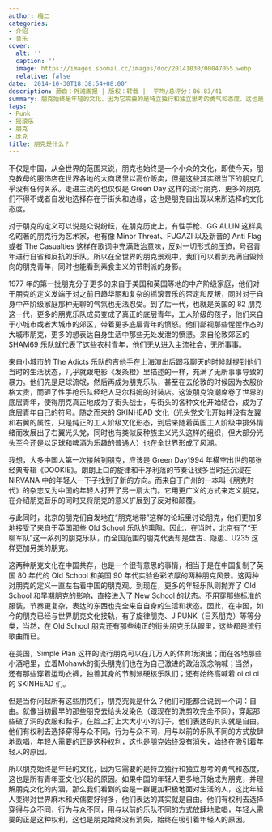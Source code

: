 ```yaml
---
author: 梅二
categories:
- 介绍
- 音乐
cover:
  alt: ''
  caption: ''
  image: https://images.soomal.cc/images/doc/20141030/00047055.webp
  relative: false
date: '2014-10-30T18:38:54+08:00'
description: 源自：外滩画报 | 版权：转载 |  平均/总评分：06.83/41
summary: 朋克始终是年轻的文化，因为它需要的是特立独行和独立思考的勇气和态度，这也是所有青年亚文化兴起的原因。如果中国的年轻人更多地开始成为朋克，并理解朋克文化的内涵，那么我们看到的会是一群更加积极地面对生活的人，这比年轻人变得对世界麻木和犬儒要好得多，他们表达的其实就是自由……
tags:
- Punk
- 摇滚乐
- 朋克
- 庞克
title: 朋克是什么？
---
```


不仅是中国，从全世界的范围来说，朋克也始终是一个小众的文化，即使今天，朋克教母的服饰店在世界各地的大商场里以高价贩卖，但是这些其实跟当下的朋克几乎没有任何关系。走进主流的也仅仅是 Green Day 这样的流行朋克，更多的朋克们不得不或者自发地选择存在于街头和边缘，这也是朋克自出现以来所选择的文化态度。

对于朋克的定义可以说是众说纷纭，在朋克历史上，有性手枪、GG ALLIN 这样臭名昭著的朋克行为艺术家，也有像 Minor Threat、FUGAZI 以及新晋的 Anti Flag 或者 The Casualties 这样在歌词中充满政治意味，反对一切形式的压迫，号召青年进行自省和反抗的乐队。所以在全世界的朋克景观中，我们可以看到充满自毁倾向的朋克青年，同时也能看到素食主义的节制派的身影。

1977 年的第一批朋克分子更多的来自于美国和英国等地的中产阶级家庭，他们对于朋克的定义发端于对之前日趋华丽和复杂的摇滚音乐的否定和反叛，同时对于自身中产阶级家庭那种无聊的气氛也无法忍受。到了后一代，也就是英国的 82 朋克这一代，更多的朋克乐队成员变成了真正的底层青年，工人阶级的孩子，他们来自于小城市或者大城市的郊区，带着更多底层青年的愤怒。他们鄙视那些惺惺作态的大城市朋克，更多的想表达自身生活中那些无处发泄的愤懑。来自伦敦郊区的 SHAM69 乐队就代表了这些农村青年，他们无从进入主流社会，无所事事。

来自小城市的 The Adicts 乐队的吉他手在上海演出后跟我聊天的时候就提到他们当时的生活状态，几乎就跟电影《发条橙》里描述的一样，充满了无所事事导致的暴力。他们先是足球流氓，然后再成为朋克乐队，甚至在去伦敦的时候因为衣服价格太贵，而砸了性手枪乐队经纪人马尔科姆的时装店。这波朋克浪潮席卷了世界的底层青年，使得朋克真正地成为了街头战士，与街头的各种文化开始结合，成为了底层青年自己的符号。随之而来的 SKINHEAD 文化（光头党文化开始并没有左翼和右翼的属性，只是纯正的工人阶级文化形态，到后来随着英国工人阶级中排外情绪而发展出了右翼光头党，同时也有类似反种族主义光头这样的组织，但大部分光头至今还是以足球和啤酒为乐趣的普通人）也在全世界形成了风潮。

我想，大多中国人第一次接触到朋克，应该是 Green Day1994 年横空出世的那张经典专辑《DOOKIE》。朗朗上口的旋律和干净利落的节奏让很多当时还沉浸在 NIRVANA 中的年轻人一下子找到了新的方向。而来自于广州的一本叫《朋克时代》的杂志又为中国的年轻人打开了另一扇大门。它用更广义的方式来定义朋克，在介绍朋克音乐的同时又将朋克的意义扩展到了反对和颠覆。

与此同时，北京的朋克们自发地在“朋克地带”这样的论坛里讨论朋克，他们更加多地接受了来自于英国那些 Old School 乐队的熏陶。因此，在当时，北京有了“无聊军队”这一系列的朋克乐队，而全国范围的朋克代表却是盘古、隐患、U235 这样更加另类的朋克。

这两种朋克文化在中国共存，也是一个很有意思的事情，相当于是在中国复制了英国 80 年代的 Old School 和美国 90 年代实验色彩浓厚的两种朋克风景。这两种对朋克的定义一直左右着中国的朋克观。到现在，更多的年轻乐队则抛弃了 Old School 和早期朋克的影响，直接进入了 New School 的状态。不用穿那些标准的服装，节奏更复杂，表达的东西也完全来自自身的生活和状态。因此，在中国，如今的朋克已经与世界朋克文化接轨，有了旋律朋克、J PUNK（日系朋克）等等分类，当然，在 Old School 朋克还有那些纯正的街头朋克乐队眼里，这些都是流行歌曲而已。

在美国，Simple Plan 这样的流行朋克可以在几万人的体育场演出；而在各地那些小酒吧里，立着Mohawk的街头朋克们也在为自己激进的政治观念呐喊；当然，还有那些穿着运动衣裤，独善其身的节制派硬核乐队们；还有始终高喊着 oi oi oi 的 SKINHEAD 们。

但是当你问起所有这些朋克们，朋克究竟是什么？他们可能都会说到一个词：自由。就像当初最早的那些朋克去给头发染色（跟现在的洗剪吹完全不同），穿起那些破了洞的衣服和鞋子，在脸上打上大大小小的钉子，他们表达的其实就是自由。他们有权利去选择穿得与众不同，行为与众不同，用与以前的乐队不同的方式放肆地歌唱，年轻人需要的正是这种权利，这也是朋克始终没有消失，始终在吸引着年轻人的原因。

所以朋克始终是年轻的文化，因为它需要的是特立独行和独立思考的勇气和态度，这也是所有青年亚文化兴起的原因。如果中国的年轻人更多地开始成为朋克，并理解朋克文化的内涵，那么我们看到的会是一群更加积极地面对生活的人，这比年轻人变得对世界麻木和犬儒要好得多，他们表达的其实就是自由。他们有权利去选择穿得与众不同，行为与众不同，用与以前的乐队不同的方式放肆地歌唱，年轻人需要的正是这种权利，这也是朋克始终没有消失，始终在吸引着年轻人的原因。